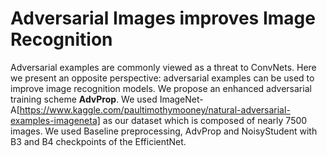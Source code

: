 # Adversarial Images improves Image Recognition
Adversarial examples are commonly viewed as a threat
to ConvNets. Here we present an opposite perspective: adversarial examples can be used to improve image recognition models. We propose an enhanced adversarial training scheme **AdvProp**.
We used ImageNet-A[https://www.kaggle.com/paultimothymooney/natural-adversarial-examples-imageneta] as our dataset which is composed of nearly 7500 images.
We used Baseline preprocessing, AdvProp and NoisyStudent with B3 and B4 checkpoints of the EfficientNet. 

